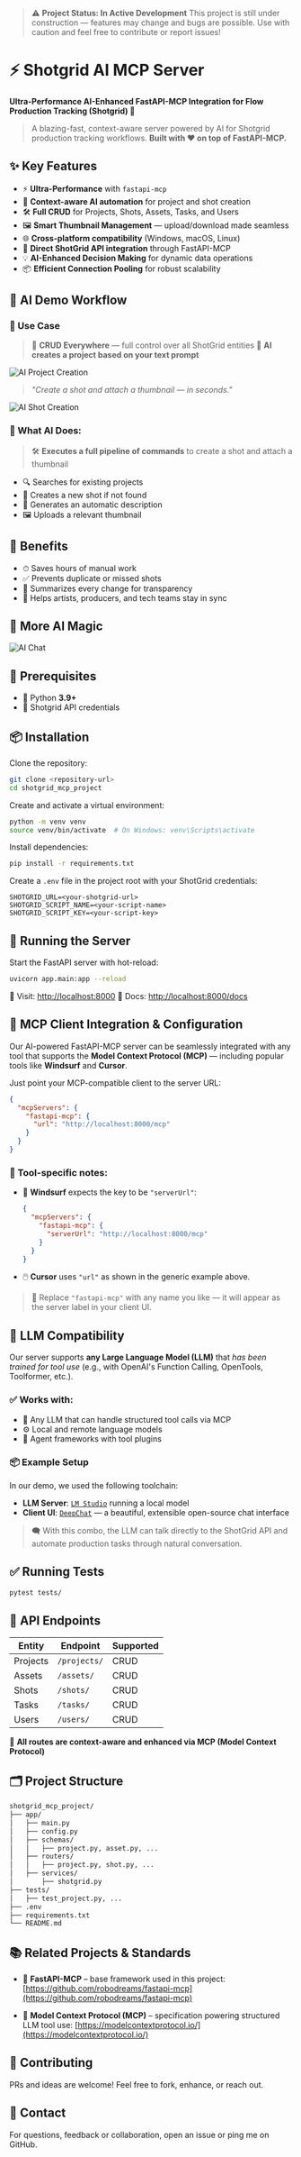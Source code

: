 
> ⚠️ **Project Status: In Active Development**
> This project is still under construction — features may change and bugs are possible. Use with caution and feel free to contribute or report issues!

# ⚡ Shotgrid AI MCP Server

**Ultra-Performance AI-Enhanced FastAPI-MCP Integration for Flow Production Tracking (Shotgrid) 🚀**

> A blazing-fast, context-aware server powered by AI for Shotgrid production tracking workflows.
> **Built with ❤️ on top of FastAPI-MCP.**

## ✨ Key Features

* ⚡ **Ultra-Performance** with `fastapi-mcp`
* 🔁 **Context-aware AI automation** for project and shot creation
* 🛠 **Full CRUD** for Projects, Shots, Assets, Tasks, and Users
* 🖼 **Smart Thumbnail Management** — upload/download made seamless
* 🌐 **Cross-platform compatibility** (Windows, macOS, Linux)
* 📡 **Direct ShotGrid API integration** through FastAPI-MCP
* 💡 **AI-Enhanced Decision Making** for dynamic data operations
* 📦 **Efficient Connection Pooling** for robust scalability


## 🤖 AI Demo Workflow

### 🎯 Use Case

> 🧩 **CRUD Everywhere** — full control over all ShotGrid entities
> 🧠 **AI creates a project based on your text prompt**

![AI Project Creation](images/create_project.gif)

> *"Create a shot and attach a thumbnail — in seconds."*

![AI Shot Creation](images/create_shot.gif)

### 🧠 What AI Does:

> 🛠 **Executes a full pipeline of commands** to create a shot and attach a thumbnail
* 🔍 Searches for existing projects
* 🧱 Creates a new shot if not found
* 📝 Generates an automatic description
* 🖼 Uploads a relevant thumbnail

## 🎁 Benefits

* ⏱ Saves hours of manual work
* ✅ Prevents duplicate or missed shots
* 🧾 Summarizes every change for transparency
* 🤝 Helps artists, producers, and tech teams stay in sync

## 🧠 More AI Magic

![AI Chat](images/chat.gif)

## 🔧 Prerequisites

* 🐍 Python **3.9+**
* 🔐 Shotgrid API credentials


## 📦 Installation

Clone the repository:

```bash
git clone <repository-url>
cd shotgrid_mcp_project
```

Create and activate a virtual environment:

```bash
python -m venv venv
source venv/bin/activate  # On Windows: venv\Scripts\activate
```

Install dependencies:

```bash
pip install -r requirements.txt
```

Create a `.env` file in the project root with your ShotGrid credentials:

```env
SHOTGRID_URL=<your-shotgrid-url>
SHOTGRID_SCRIPT_NAME=<your-script-name>
SHOTGRID_SCRIPT_KEY=<your-script-key>
```

## 🚀 Running the Server

Start the FastAPI server with hot-reload:

```bash
uvicorn app.main:app --reload
```

📍 Visit: [http://localhost:8000](http://localhost:8000)
📘 Docs: [http://localhost:8000/docs](http://localhost:8000/docs)

## 🔗 MCP Client Integration & Configuration

Our AI-powered FastAPI-MCP server can be seamlessly integrated with any tool that supports the **Model Context Protocol (MCP)** — including popular tools like **Windsurf** and **Cursor**.

Just point your MCP-compatible client to the server URL:

```json
{
  "mcpServers": {
    "fastapi-mcp": {
      "url": "http://localhost:8000/mcp"
    }
  }
}
```

### 📌 Tool-specific notes:

* 🌊 **Windsurf** expects the key to be `"serverUrl"`:

  ```json
  {
    "mcpServers": {
      "fastapi-mcp": {
        "serverUrl": "http://localhost:8000/mcp"
      }
    }
  }
  ```

* 🖱️ **Cursor** uses `"url"` as shown in the generic example above.

> 🔧 Replace `"fastapi-mcp"` with any name you like — it will appear as the server label in your client UI.


## 🧠 LLM Compatibility

Our server supports **any Large Language Model (LLM)** that *has been trained for tool use* (e.g., with OpenAI's Function Calling, OpenTools, Toolformer, etc.).

### ✅ Works with:

* 🔗 Any LLM that can handle structured tool calls via MCP
* ⚙️ Local and remote language models
* 🧩 Agent frameworks with tool plugins

### 📦 Example Setup

In our demo, we used the following toolchain:

* **LLM Server**: [`LM Studio`](https://lmstudio.ai/) running a local model
* **Client UI**: [`DeepChat`](https://github.com/ThinkInAIXYZ/deepchat) — a beautiful, extensible open-source chat interface

> 🗨️ With this combo, the LLM can talk directly to the ShotGrid API and automate production tasks through natural conversation.


## ✅ Running Tests

```bash
pytest tests/
```

## 🔌 API Endpoints

| Entity   | Endpoint     | Supported |
| -------- | ------------ | --------- |
| Projects | `/projects/` | CRUD      |
| Assets   | `/assets/`   | CRUD      |
| Shots    | `/shots/`    | CRUD      |
| Tasks    | `/tasks/`    | CRUD      |
| Users    | `/users/`    | CRUD      |

🧠 **All routes are context-aware and enhanced via MCP (Model Context Protocol)**

## 🗂 Project Structure

```bash
shotgrid_mcp_project/
├── app/
│   ├── main.py
│   ├── config.py
│   ├── schemas/
│   │   ├── project.py, asset.py, ...
│   ├── routers/
│   │   ├── project.py, shot.py, ...
│   ├── services/
│       ├── shotgrid.py
├── tests/
│   ├── test_project.py, ...
├── .env
├── requirements.txt
└── README.md
```


## 📚 Related Projects & Standards

* 🔗 **FastAPI-MCP** – base framework used in this project:
  [https://github.com/robodreams/fastapi-mcp](https://github.com/robodreams/fastapi-mcp)

* 📖 **Model Context Protocol (MCP)** – specification powering structured LLM tool use:
  [https://modelcontextprotocol.io/](https://modelcontextprotocol.io/)

## 🤝 Contributing

PRs and ideas are welcome! Feel free to fork, enhance, or reach out.

## 💬 Contact

For questions, feedback or collaboration, open an issue or ping me on GitHub.

